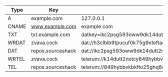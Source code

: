 | Type | Key | Value |
| --- | --- | --- |
| A | example.com | 127.0.0.1 |
| CNAME | www.example.com | example.com |
| TXT | txt.example.com | datkey=ikc2psg593oww9dk14dutt2nxtcy849hybbvkbkfto25ghq8chebu9zdly2zfjbp |
| WRDAT | zvava.cock | dat://h3clbib9tpucuf0k75g9xteftagdvyehdvd1x8t04tysad3pqjxdp8ugptyf3e65 |
| DAT | repos.sourceshack | dat://ikc2psg593oww9dk14dutt2nxtcy849hybbvkbkfto25ghq8chebu9zdly2zfjbp |
| WRTEL | zvava.cock | telarum://k14dutt2nxtcy849hybbvkh3clbib9tpucuf0k75g9xtem3pqjxdp8ugptyf3e65 |
| TEL | repos.sourceshack | telarum://849hybbvkbkfto25ghq8choww9dk14dutt2nxtcyebu9zdly2ikc2psg593zfjbp |
